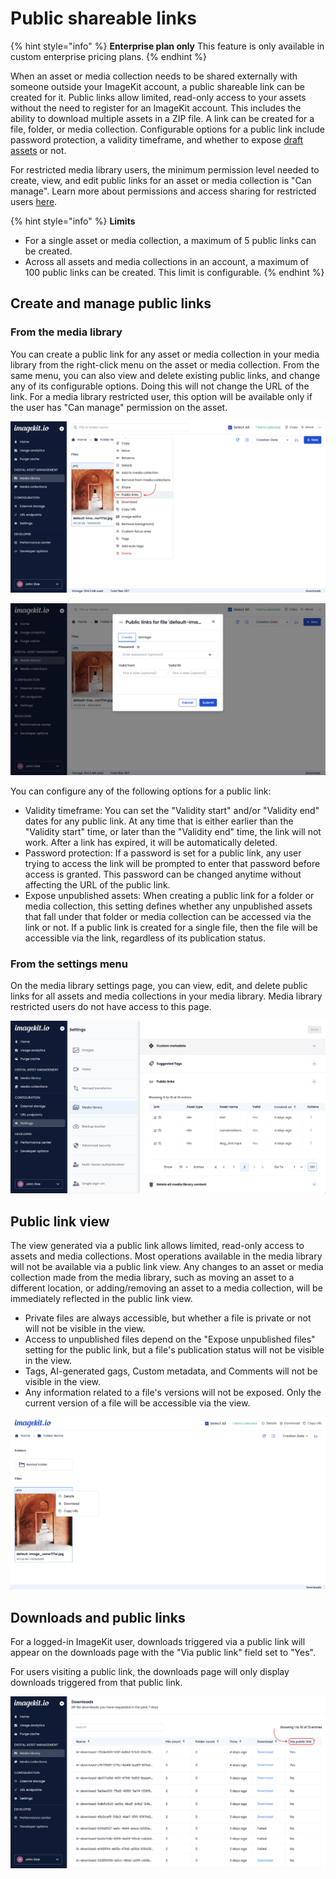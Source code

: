# Public shareable links

{% hint style="info" %}
**Enterprise plan only**
This feature is only available in custom enterprise pricing plans.
{% endhint %}

When an asset or media collection needs to be shared externally with someone outside your ImageKit account, a public shareable link can be created for it. Public links allow limited, read-only access to your assets without the need to register for an ImageKit account. This includes the ability to download multiple assets in a ZIP file. A link can be created for a file, folder, or media collection. Configurable options for a public link include password protection, a validity timeframe, and whether to expose [draft assets](../media-library/overview/draft-assets.md) or not.

For restricted media library users, the minimum permission level needed to create, view, and edit public links for an asset or media collection is "Can manage". Learn more about permissions and access sharing for restricted users [here](../collaboration-and-sharing/README.md#understanding-permissions-on-assets-and-media-collections).

{% hint style="info" %}
**Limits**
- For a single asset or media collection, a maximum of 5 public links can be created.
- Across all assets and media collections in an account, a maximum of 100 public links can be created. This limit is configurable.
{% endhint %}

## Create and manage public links

### From the media library
You can create a public link for any asset or media collection in your media library from the right-click menu on the asset or media collection. From the same menu, you can also view and delete existing public links, and change any of its configurable options. Doing this will not change the URL of the link. For a media library restricted user, this option will be available only if the user has "Can manage" permission on the asset.

![Right-click menu location for public links](<../.gitbook/assets/right-click-menu-public-links.png>)

![Form for creating a new public link](<../.gitbook/assets/new-public-link-form.png>)

You can configure any of the following options for a public link:
- Validity timeframe: You can set the "Validity start" and/or "Validity end" dates for any public link. At any time that is either earlier than the "Validity start" time, or later than the "Validity end" time, the link will not work. After a link has expired, it will be automatically deleted.
- Password protection: If a password is set for a public link, any user trying to access the link will be prompted to enter that password before access is granted. This password can be changed anytime without affecting the URL of the public link.
- Expose unpublished assets: When creating a public link for a folder or media collection, this setting defines whether any unpublished assets that fall under that folder or media collection can be accessed via the link or not. If a public link is created for a single file, then the file will be accessible via the link, regardless of its publication status.

### From the settings menu

On the media library settings page, you can view, edit, and delete public links for all assets and media collections in your media library. Media library restricted users do not have access to this page.

![Table displaying all public links in an account](<../.gitbook/assets/all-public-links-table-settings-page.png>)

## Public link view

The view generated via a public link allows limited, read-only access to assets and media collections. Most operations available in the media library will not be available via a public link view. Any changes to an asset or media collection made from the media library, such as moving an asset to a different location, or adding/removing an asset to a media collection, will be immediately reflected in the public link view.

- Private files are always accessible, but whether a file is private or not will not be visible in the view.
- Access to unpublished files depend on the "Expose unpublished files" setting for the public link, but a file's publication status will not be visible in the view.
- Tags, AI-generated gags, Custom metadata, and Comments will not be visible in the view.
- Any information related to a file's versions will not be exposed. Only the current version of a file will be accessible via the view.

![Public links view](<../.gitbook/assets/public-links-view.png>)

## Downloads and public links

For a logged-in ImageKit user, downloads triggered via a public link will appear on the downloads page with the "Via public link" field set to "Yes".

For users visiting a public link, the downloads page will only display downloads triggered from that public link.

![Downloads page public links indicator](<../.gitbook/assets/downloads-page-public-links.png>)
